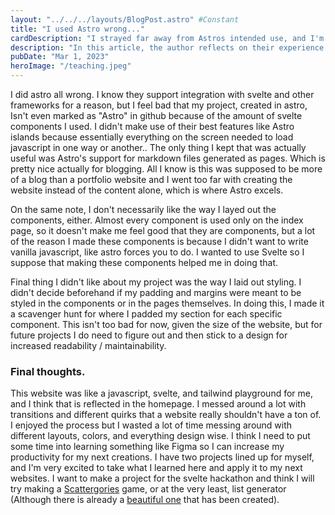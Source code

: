 ```yaml
---
layout: "../../../layouts/BlogPost.astro" #Constant
title: "I used Astro wrong..."
cardDescription: "I strayed far away from Astros intended use, and I'm ashamed. A cautionary tale."
description: "In this article, the author reflects on their experience building a website using the Astro framework. They admit to not fully utilizing Astro's best features and instead relying heavily on Svelte components, which caused the project not to be recognized as an \"Astro\" project on GitHub. The author also shares their thoughts on their component layout and styling choices, acknowledging that they need to improve their design process for future projects. Despite these challenges, the author enjoyed using Astro as a playground for experimenting with JavaScript, Svelte, and Tailwind, and plans to apply their learnings to upcoming projects, including a Scattergories game for the Svelte hackathon."
pubDate: "Mar 1, 2023"
heroImage: "/teaching.jpeg"
---
```




I did astro all wrong. I know they support integration with svelte and other frameworks for a reason, but I feel bad that my project, created in astro, Isn't even marked as "Astro" in github because of the amount of svelte components I used. I didn't make use of their best features like Astro islands because essentially everything on the screen needed to load javascript in one way or another.. The only thing I kept that was actually useful was Astro's support for markdown files generated as pages. Which is pretty nice actually for blogging. All I know is this was supposed to be more of a blog than a portfolio website and I went too far with creating the website instead of the content alone, which is where Astro excels. 

On the same note, I don't necessarily like the way I layed out the components, either. Almost every component is used only on the index page, so it doesn't make me feel good that they are components, but a lot of the reason I made these components is because I didn't want to write vanilla javascript, like astro forces you to do. I wanted to use Svelte so I suppose that making these components helped me in doing that.

Final thing I didn't like about my project was the way I laid out styling. I didn't decide beforehand if my padding and margins were meant to be styled in the components or in the pages themselves. In doing this, I made it a scavenger hunt for where I padded my section for each specific component. This isn't too bad for now, given the size of the website, but for future projects I do need to figure out and then stick to a design for increased readability / maintainability. 

### Final thoughts.
This website was like a javascript, svelte, and tailwind playground for me, and I think that is reflected in the homepage. I messed around a lot with transitions and different quirks that a website really shouldn't have a ton of. I enjoyed the process but I wasted a lot of time messing around with different layouts, colors, and everything design wise. I think I need to put some time into learning something like Figma so I can increase my productivity for my next creations. I have two projects lined up for myself, and I'm very excited to take what I learned here and apply it to my next websites. I want to make a project for the svelte hackathon and think I will try making a [Scattergories](https://en.wikipedia.org/wiki/Scattergories) game, or at the very least, list generator (Although there is already a [beautiful one](https://swellgarfo.com/scattergories/) that has been created).